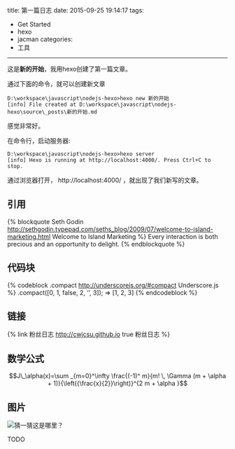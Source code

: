 title: 第一篇日志
date: 2015-09-25 19:14:17
tags:
- Get Started
- hexo
- jacman
categories:
- 工具

---

这是**新的开始**，我用hexo创建了第一篇文章。

通过下面的命令，就可以创建新文章
```{bash}
D:\workspace\javascript\nodejs-hexo>hexo new 新的开始
[info] File created at D:\workspace\javascript\nodejs-hexo\source\_posts\新的开始.md
```

感觉非常好。

在命令行，启动服务器:
```{bash}
D:\workspace\javascript\nodejs-hexo>hexo server
[info] Hexo is running at http://localhost:4000/. Press Ctrl+C to stop.
```

通过浏览器打开， http://localhost:4000/ ，就出现了我们新写的文章。

## 引用
{% blockquote Seth Godin http://sethgodin.typepad.com/seths_blog/2009/07/welcome-to-island-marketing.html Welcome to Island Marketing %}
Every interaction is both precious and an opportunity to delight.
{% endblockquote %}

## 代码块
{% codeblock .compact http://underscorejs.org/#compact Underscore.js %}
.compact([0, 1, false, 2, ‘’, 3]);
=> [1, 2, 3]
{% endcodeblock %}

## 链接
{% link 粉丝日志 http://cwjcsu.github.io true 粉丝日志 %}

## 数学公式
$$J\_\alpha(x)=\sum _{m=0}^\infty \frac{(-1)^ m}{m! \, \Gamma (m + \alpha + 1)}{\left({\frac{x}{2}}\right)}^{2 m + \alpha }$$

## 图片
![猜一猜这是哪里？](http://7xn1o8.com1.z0.glb.clouddn.com/banner.jpg)

TODO